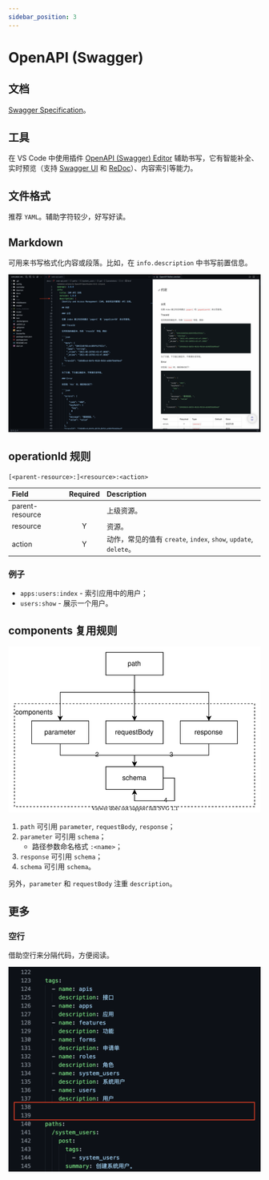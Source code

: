 ```yaml
---
sidebar_position: 3
---
```


# OpenAPI (Swagger)

## 文档

[Swagger Specification](https://swagger.io/docs/specification/)。

## 工具

在 VS Code 中使用插件 [OpenAPI \(Swagger\) Editor](https://marketplace.visualstudio.com/items?itemName=42Crunch.vscode-openapi) 辅助书写，它有智能补全、实时预览（支持 [Swagger UI](https://github.com/swagger-api/swagger-ui) 和 [ReDoc](https://github.com/Redocly/redoc)）、内容索引等能力。

## 文件格式

推荐 `YAML`。辅助字符较少，好写好读。

## Markdown

可用来书写格式化内容或段落。比如，在 `info.description` 中书写前置信息。

![在 OpenAPI 中使用 Markdown](f3515eff88ca4670b076410df1f14c16.png)

## operationId 规则

`[<parent-resource>:]<resource>:<action>`

| Field | Required | Description |
| :--- | :---: | :--- |
| parent-resource |  | 上级资源。 |
| resource | Y | 资源。 |
| action | Y | 动作，常见的值有 `create`, `index`, `show`, `update`, `delete`。 |

### 例子

* `apps:users:index` - 索引应用中的用户；
* `users:show` - 展示一个用户。

<!-- ![规则的 operationId](a6ca8e55-d92c-4dd7-83e1-883265f5087d.png) -->

## components 复用规则

![components 复用规则](b19ecbe3ea6045e680f142021243d8dd.drawio.svg)

1. `path` 可引用 `parameter`, `requestBody`, `response`；
2. `parameter` 可引用 `schema`；
   * 路径参数命名格式 `:<name>`；
3. `response` 可引用 `schema`；
4. `schema` 可引用 `schema`。

另外，`parameter` 和 `requestBody` 注重 `description`。

## 更多

### 空行

借助空行来分隔代码，方便阅读。

![借助空行分割代码](eff243b94ee5446e80db6a1993428c2d.png)
